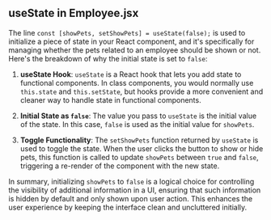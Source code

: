 
## useState in Employee.jsx

The line `const [showPets, setShowPets] = useState(false);` is used to initialize a piece of state in your React component, and it's specifically for managing whether the pets related to an employee should be shown or not. Here's the breakdown of why the initial state is set to `false`:

1. **useState Hook**: `useState` is a React hook that lets you add state to functional components. In class components, you would normally use `this.state` and `this.setState`, but hooks provide a more convenient and cleaner way to handle state in functional components.

2. **Initial State as `false`**: The value you pass to `useState` is the initial value of the state. In this case, `false` is used as the initial value for `showPets`.

3. **Toggle Functionality**: The `setShowPets` function returned by `useState` is used to toggle the state. When the user clicks the button to show or hide pets, this function is called to update `showPets` between `true` and `false`, triggering a re-render of the component with the new state.

In summary, initializing `showPets` to `false` is a logical choice for controlling the visibility of additional information in a UI, ensuring that such information is hidden by default and only shown upon user action. This enhances the user experience by keeping the interface clean and uncluttered initially.